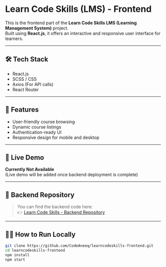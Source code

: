 # Learn Code Skills (LMS) - Frontend

This is the frontend part of the **Learn Code Skills LMS (Learning Management System)** project.  
Built using **React.js**, it offers an interactive and responsive user interface for learners.

---

## 🛠️ Tech Stack

- React.js
- SCSS / CSS
- Axios (For API calls)
- React Router

---

## 📸 Features

- User-friendly course browsing
- Dynamic course listings
- Authentication-ready UI
- Responsive design for mobile and desktop

---

## 🚀 Live Demo

**Currently Not Available**  
(Live demo will be added once backend deployment is complete)

---

## 📂 Backend Repository

> You can find the backend code here:  
👉 [Learn Code Skills - Backend Repository](https://github.com/CodeAneeq/learncodeskills-backend)

---

## 👨‍💻 How to Run Locally

```bash
git clone https://github.com/CodeAneeq/learncodeskills-frontend.git
cd learncodeskills-frontend
npm install
npm start
